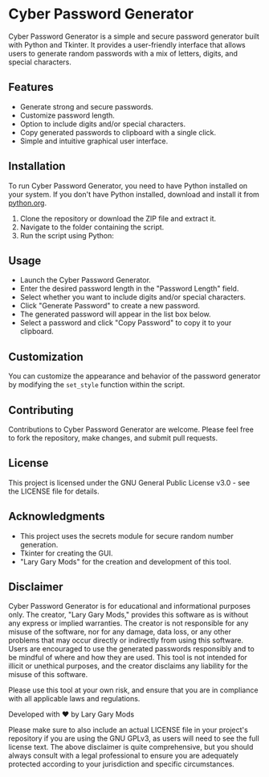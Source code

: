 # Cyber Password Generator

Cyber Password Generator is a simple and secure password generator built with Python and Tkinter. It provides a user-friendly interface that allows users to generate random passwords with a mix of letters, digits, and special characters.

## Features

- Generate strong and secure passwords.
- Customize password length.
- Option to include digits and/or special characters.
- Copy generated passwords to clipboard with a single click.
- Simple and intuitive graphical user interface.

## Installation

To run Cyber Password Generator, you need to have Python installed on your system. If you don't have Python installed, download and install it from [python.org](https://www.python.org/).

1. Clone the repository or download the ZIP file and extract it.
2. Navigate to the folder containing the script.
3. Run the script using Python:


## Usage

- Launch the Cyber Password Generator.
- Enter the desired password length in the "Password Length" field.
- Select whether you want to include digits and/or special characters.
- Click "Generate Password" to create a new password.
- The generated password will appear in the list box below.
- Select a password and click "Copy Password" to copy it to your clipboard.

## Customization

You can customize the appearance and behavior of the password generator by modifying the `set_style` function within the script.

## Contributing

Contributions to Cyber Password Generator are welcome. Please feel free to fork the repository, make changes, and submit pull requests.

## License

This project is licensed under the GNU General Public License v3.0 - see the LICENSE file for details.

## Acknowledgments

- This project uses the secrets module for secure random number generation.
- Tkinter for creating the GUI.
- "Lary Gary Mods" for the creation and development of this tool.

## Disclaimer

Cyber Password Generator is for educational and informational purposes only. The creator, "Lary Gary Mods," provides this software as is without any express or implied warranties. The creator is not responsible for any misuse of the software, nor for any damage, data loss, or any other problems that may occur directly or indirectly from using this software. Users are encouraged to use the generated passwords responsibly and to be mindful of where and how they are used. This tool is not intended for illicit or unethical purposes, and the creator disclaims any liability for the misuse of this software.

Please use this tool at your own risk, and ensure that you are in compliance with all applicable laws and regulations.

Developed with ❤ by Lary Gary Mods

Please make sure to also include an actual LICENSE file in your project's repository if you are using the GNU GPLv3, as users will need to see the full license text. The above disclaimer is quite comprehensive, but you should always consult with a legal professional to ensure you are adequately protected according to your jurisdiction and specific circumstances.
